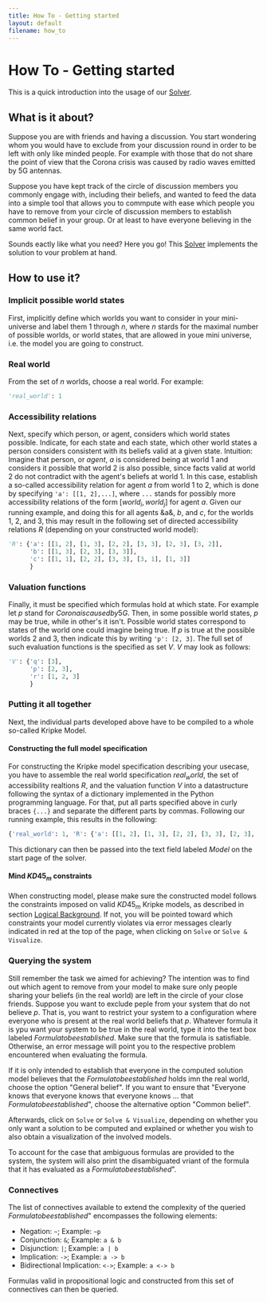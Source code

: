 ```yaml
---
title: How To - Getting started
layout: default
filename: how_to
--- 
```

# How To - Getting started

This is a quick introduction into the usage of our [Solver](https://bick95.pythonanywhere.com/). 

## What is it about? 

Suppose you are with friends and having a discussion. You start wondering whom you would have to exclude from your discussion round in order to be left with only like minded people. For example with those that do not share the point of view that the Corona crisis was caused by radio waves emitted by 5G antennas. 

Suppose you have kept track of the circle of discussion members you commonly engage with, including their beliefs, and wanted to feed the data into a simple tool that allows you to commpute with ease which people you have to remove from your circle of discussion members to establish common belief in your group. Or at least to have everyone believing in the same world fact. 

Sounds eactly like what you need? Here you go! This [Solver](https://bick95.pythonanywhere.com/) implements the solution to vour problem at hand. 

## How to use it?

### Implicit possible world states

First, implicitly define which worlds you want to consider in your mini-universe and label them 1 through $n$, where $n$ stards for the maximal number of possible worlds, or world states, that are allowed in youe mini universe, i.e. the model you are going to construct. 

### Real world

From the set of $n$ worlds, choose a real world. For example:

```python
'real_world': 1
```

### Accessibility relations

Next, specify which person, or agent, considers which world states possible. Indicate, for each state and each state, which other world states a person considers consistent with its beliefs valid at a given state. 
Intuition: Imagine that person, or $agent$, $a$ is considered being at world 1 and considers it possible that world 2 is also possible, since facts valid at world 2 do not contradict with the agent's beliefs at world 1. 
In this case, establish a so-called accessibility relation for agent $a$ from world 1 to 2, which is done by specifying `'a': [[1, 2],...]`, where `...` stands for possibly more accessibility relations of the form $[world_i, world_j]$ for agent $a$. Given our running example, and doing this for all agents &a&, $b$, and $c$, for the worlds 1, 2, and 3, this may result in the following set of directed accessibility relations $R$ (depending on your constructed world model):

```python
'R': {'a': [[1, 2], [1, 3], [2, 2], [3, 3], [2, 3], [3, 2]], 
      'b': [[1, 3], [2, 3], [3, 3]], 
      'c': [[1, 1], [2, 2], [3, 3], [3, 1], [1, 3]]
      }
```

### Valuation functions

Finally, it must be specified which formulas hold at which state. For example let $p$ stand for $Corona is caused by 5G$. Then, in some possible world states, $p$ may be true, while in other's it isn't. Possible world states correspond to states of the world one could imagine being true. If $p$ is true at the possible worlds 2 and 3, then indicate this by writing `'p': [2, 3]`. The full set of such evaluation functions is the specified as set $V$. $V$ may look as follows:

```python
'V': {'q': [3], 
      'p': [2, 3], 
      'r': [1, 2, 3]
      }
```

### Putting it all together

Next, the individual parts developed above have to be compiled to a whole so-called Kripke Model. 

#### Constructing the full model specification

For constructing the Kripke model specification describing your usecase, you have to assemble the real world specification $real_world$, the set of accessibility realtions $R$, and the valuation function $V$ into a datastructure following the syntax of a dictionary implemented in the Python programming language. For that, put all parts specified above in curly braces `{...}` and separate the different parts by commas. Following our running example, this results in the following:

```python
{'real_world': 1, 'R': {'a': [[1, 2], [1, 3], [2, 2], [3, 3], [2, 3], [3, 2]], 'b': [[1, 3], [2, 3], [3, 3]], 'c': [[1, 1], [2, 2], [3, 3], [3, 1], [1, 3]]}, 'V': {'q': [3], 'p': [2, 3], 'r': [1, 2, 3]}}
```

This dictionary can then be passed into the text field labeled $Model$ on the start page of the solver. 

#### Mind $KD45_m$ constraints

When constructing model, please make sure the constructed model follows the constraints imposed on valid $KD45_m$ Kripke models, as described in section [Logical Background](https://bick95.github.io/beliefmaker/logical_background). If not, you will be pointed toward which constraints your model currently violates via error messages clearly indicated in red at the top of the page, when clicking on `Solve` or `Solve & Visualize`. 

### Querying the system

Still remember the task we aimed for achieving? The intention was to find out which agent to remove from your model to make sure only people sharing your beliefs (in the real world) are left in the circle of your close friends. Suppose you want to exclude peple from your system that do not believe $p$. That is, you want to restrict your system to a configuration where everyone who is present at the real world beliefs that $p$. 
Whatever formula it is ypu want your system to be true in the real world, type it into the text box labeled $Formula to be established$. Make sure that the formula is satisfiable. Otherwise, an error message will point you to the respective problem encountered when evaluating the formula. 

If it is only intended to establish that everyone in the computed solution model believes that the $Formula to be established$ holds imn the real world, choose the option "General belief". If you want to ensure that "Everyone knows that everyone knows that everyone knows ... that $Formula to be established$", choose the alternative option "Common belief". 

Afterwards, click on `Solve` or `Solve & Visualize`, depending on whether you only want a solution to be computed and explained or whether you wish to also obtain a visualization of the involved models. 

To account for the case that ambiguous formulas are provided to the system, the system will also print the disambiguated vriant of the formula that it has evaluated as a $Formula to be established$". 

### Connectives

The list of connectives available to extend the complexity of the queried $Formula to be established$" encompasses the following elements: 

* Negation: `~`; Example: `~p`
* Conjunction: `&`; Example: `a & b`
* Disjunction:  `|`; Example: `a | b` 
* Implication: `->`; Example: `a -> b`
* Bidirectional Implication: `<->`; Example: `a <-> b`

Formulas valid in propositional logic and constructed from this set of connectives can then be queried. 

